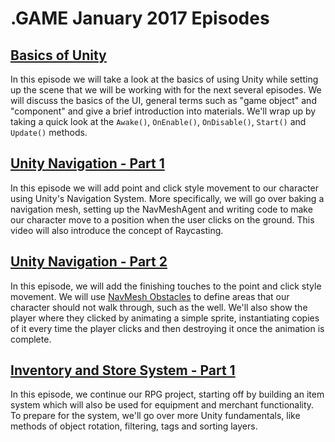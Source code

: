 # .GAME January 2017 Episodes

## [Basics of Unity](BasicsOfUnity)

In this episode we will take a look at the basics of using Unity while setting up the scene that we will be working with for the next several episodes. We will discuss the basics of the UI, general terms such as "game object" and  "component" and give a brief introduction into materials. We'll wrap up by taking a quick look at the `Awake()`, `OnEnable()`, `OnDisable()`, `Start()` and `Update()` methods.

## [Unity Navigation - Part 1](UnityNavigationPt1)

In this episode we will add point and click style movement to our character using Unity's Navigation System. More specifically, we will go over baking a navigation mesh, setting up the NavMeshAgent and writing code to make our character move to a position when the user clicks on the ground. This video will also introduce the concept of Raycasting.

## [Unity Navigation - Part 2](UnityNavigationPt2)

In this episode, we will add the finishing touches to the point and click style movement. We will use [NavMesh Obstacles](https://docs.unity3d.com/Manual/class-NavMeshObstacle.html) to define areas that our character should not walk through, such as the well. We'll also show the player where they clicked by animating a simple sprite, instantiating copies of it every time the player clicks and then destroying it once the animation is complete.

## [Inventory and Store System - Part 1](UnityItemSystemPt1)

In this episode, we continue our RPG project, starting off by building an item system which will also be used for equipment and merchant functionality. To prepare for the system, we'll go over more Unity fundamentals, like methods of object rotation, filtering, tags and sorting layers.